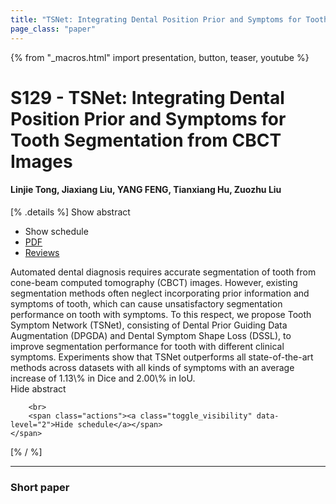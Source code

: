 ```yaml
---
title: "TSNet: Integrating Dental Position Prior and Symptoms for Tooth Segmentation from CBCT Images"
page_class: "paper"
---
```


{% from "_macros.html" import presentation, button, teaser, youtube %}

# S129 - TSNet: Integrating Dental Position Prior and Symptoms for Tooth Segmentation from CBCT Images

#### Linjie Tong, Jiaxiang Liu, YANG FENG, Tianxiang Hu, Zuozhu Liu

[% .details %]
<a class="toggle_visibility" data-selector=".abstract" data-level="3">Show abstract</a>
- <a class="toggle_visibility" data-selector=".schedule" data-level="3">Show schedule</a>
- <a href="https://openreview.net/pdf?id=FCYGwhzF7E">PDF</a>
- <a href="https://openreview.net/forum?id=FCYGwhzF7E">Reviews</a>

<p>
    <span class="abstract">
        Automated dental diagnosis requires accurate segmentation of tooth from cone-beam computed tomography (CBCT) images. However, existing segmentation methods often neglect incorporating prior information and symptoms of tooth, which can cause unsatisfactory segmentation performance on tooth with symptoms. To this respect, we propose Tooth Symptom Network (TSNet), consisting of Dental Prior Guiding Data Augmentation (DPGDA) and Dental Symptom Shape Loss (DSSL), to improve segmentation performance for tooth with different clinical symptoms. Experiments show that TSNet outperforms all state-of-the-art methods across datasets with all kinds of symptoms with an average increase of 1.13\% in Dice and 2.00\% in IoU.
        <br>
        <span class="actions"><a class="toggle_visibility" data-level="2">Hide abstract</a></span>
    </span>
</p>

<p>
    <span class="schedule">
        
        <br>
        <span class="actions"><a class="toggle_visibility" data-level="2">Hide schedule</a></span>
    </span>
</p>
[% / %]

---


### Short paper
